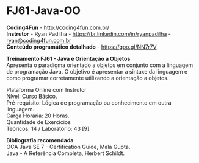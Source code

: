 # FJ61-Java-OO
<b>Coding4Fun</b> - http://coding4fun.com.br/</br>
<b>Instrutor</b> - Ryan Padilha - https://br.linkedin.com/in/ryanpadilha - <ryan@coding4fun.com.br></br>
<b>Conteúdo programático detalhado</b> - https://goo.gl/NN7r7V</br>

<b>Treinamento FJ61 - Java e Orientação a Objetos</b></br>
Apresenta o paradigma orientado a objetos em conjunto com a linguagem de programação Java. 
O objetivo é apresentar a sintaxe da linguagem e como programar corretamente utilizando a orientação a objetos.

Plataforma Online com Instrutor</br>
Nível: Curso Básico.</br>
Pré-requisito: Lógica de programação ou conhecimento em outra linguagem.</br>
Carga Horária: 20 Horas.</br>
Quantidade de Exercícios </br>
Teóricos: 14 / Laboratório: 43 [9] 

<b>Bibliografia recomendada</b></br>
OCA Java SE 7 - Certification Guide, Mala Gupta.</br>
Java - A Referência Completa, Herbert Schildt.
